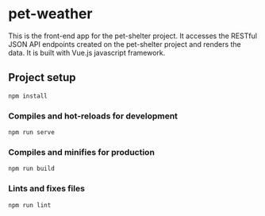 # pet-weather

This is the front-end app for the pet-shelter project. It accesses the RESTful JSON API endpoints created on the pet-shelter project and renders the data. It is built with Vue.js javascript framework.

## Project setup
```
npm install
```

### Compiles and hot-reloads for development
```
npm run serve
```

### Compiles and minifies for production
```
npm run build
```

### Lints and fixes files
```
npm run lint
```
